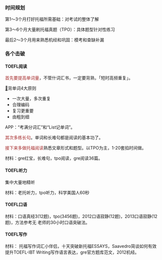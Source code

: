 ### 时间规划

第1～3个月打好托福所需基础：对考试的整体了解

第3～6个月大量刷托福真题（TPO）：具体题型针对性练习

最后2～3个月用来熟悉机经和巩固：模考和查缺补漏

### 各个击破

#### TOEFL阅读

<font color="brown">首先要提高单词量</font>，不管什词汇书，一定要背熟，「短时高频重复」。

[:key:](https://www.zhihu.com/question/334907104/answer/1665802169)背单词4大原则

- 一次大量，多次重复
- 合理编码
- 复习更重要
- 由粗到细

APP：“考满分词汇”和“List记单词”。

<font color="brown">其次多练长句</font>。单词和长难句都是阅读的基本功了。

<font color="brown">接下来多做托福阅读</font>熟悉文章形式和题型。以TPO为主，1-20套掐时间做。

材料：gre红宝，长难句，tpo阅读，gre阅读36篇。

#### TOEFL听力

集中大量地精听

材料：老托听力，tpo听力，科学美国人60秒

#### TOEFL口语

材料：口语真经3(12题)，tpo(3456题)，2012口语寂静(12题)，2013口语寂静(12题)，方法参考无 老师的30小时口语突破法。

#### TOEFL写作

材料：    托福写作词汇小伴侣，十天突破新托福ESSAYS，Saavedro简谈如何有效提升TOEFL-IBT Writing写作语言表达，gre官方题库范文，2012机经。